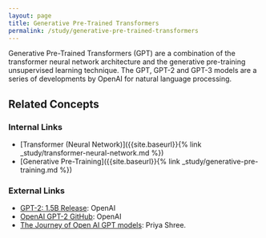 ```yaml
---
layout: page
title: Generative Pre-Trained Transformers
permalink: /study/generative-pre-trained-transformers
---
```


Generative Pre-Trained Transformers (GPT) are a combination of the transformer neural network architecture and the generative pre-training unsupervised learning technique. The GPT, GPT-2 and GPT-3 models are a series of developments by OpenAI for natural language processing. 

## Related Concepts
### Internal Links 
+ [Transformer (Neural Network)]({{site.baseurl}}{% link _study/transformer-neural-network.md %}) 
+ [Generative Pre-Training]({{site.baseurl}}{% link _study/generative-pre-training.md %})


### External Links
* [GPT-2: 1.5B Release](https://openai.com/blog/gpt-2-1-5b-release/): OpenAI
* [OpenAI GPT-2 GitHub](https://github.com/openai/gpt-2): OpenAI
* [The Journey of Open AI GPT models](https://medium.com/walmartglobaltech/the-journey-of-open-ai-gpt-models-32d95b7b7fb2): Priya Shree.